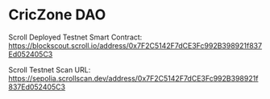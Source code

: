 # CricZone DAO

Scroll Deployed Testnet Smart Contract: https://blockscout.scroll.io/address/0x7F2C5142F7dCE3Fc992B398921f837Ed052405C3

Scroll Testnet Scan URL: https://sepolia.scrollscan.dev/address/0x7F2C5142F7dCE3Fc992B398921f837Ed052405C3
